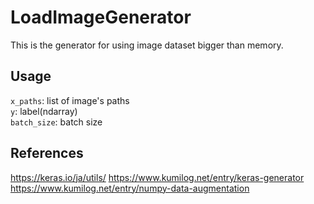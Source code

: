# LoadImageGenerator
This is the generator for using image dataset bigger than memory.<br>
## Usage
<code>x_paths</code>: list of image's paths<br>
<code>y</code>: label(ndarray)<br>
<code>batch_size</code>: batch size<br>

## References
https://keras.io/ja/utils/
https://www.kumilog.net/entry/keras-generator
https://www.kumilog.net/entry/numpy-data-augmentation
